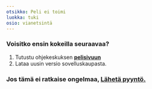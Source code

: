 ```yaml
---
otsikko: Peli ei toimi
luokka: tuki 
osio: vianetsintä
---
```

### Voisitko ensin kokeilla seuraavaa?


1. Tutustu ohjekeskuksen **[pelisivuun](https://help.Studycat.com/hc/en-us/categories/34781881763353-Gameplay)**
2. Lataa uusin versio sovelluskaupasta.


### Jos tämä ei ratkaise ongelmaa, [Lähetä pyyntö.](https://helpStudycat.com/hc/en-gb/requests/new)